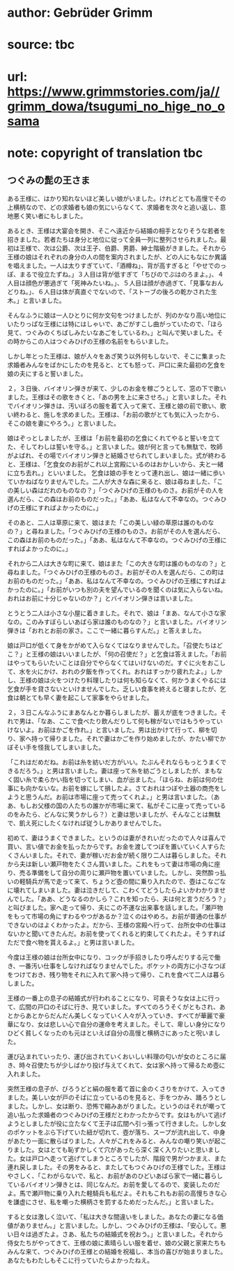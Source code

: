 # author: Gebrüder Grimm
# source: tbc
# url: https://www.grimmstories.com/ja//grimm_dowa/tsugumi_no_hige_no_osama
# note: copyright of translation tbc

## つぐみの髭の王さま 

ある王様に、はかり知れないほど美しい娘がいました。けれどとても高慢でその上横柄なので、どの求婚者も娘の気にいらなくて、求婚者を次々と追い返し、意地悪く笑い者にもしました。

あるとき、王様は大宴会を開き、そこへ遠近から結婚の相手となりそうな若者を招きました。若者たちは身分と地位に従って全員一列に整列させられました。最初は王様で、次は公爵、次は王子、伯爵、男爵、紳士階級がきました。それから王様の娘はそれぞれの身分の人の間を案内されましたが、どの人にもなにか異議を唱えました。一人は太りすぎていて、「酒樽ね」、背が高すぎると「やせでのっぽ、まるで役立たずね。」３人目は背が低すぎて「ちびのでぶはのろまよ。」、４人目は顔色が悪過ぎて「死神みたいね。」、５人目は顔が赤過ぎて、「見事なおんどりね。」、６人目は体が真直ぐでないので、「ストーブの後ろの乾かされた生木。」と言いました。

そんなふうに娘は一人ひとりに何か文句をつけましたが、列のかなり高い地位にいたりっぱな王様には特にはしゃいで、あごがすこし曲がっていたので、「ほら見て、つぐみのくちばしみたいなあごをしているわ。」と叫んで笑いました。その時からこの人はつぐみひげの王様の名前をもらいました。

しかし年とった王様は、娘が人々をあざ笑う以外何もしないで、そこに集まった求婚者みんなをばかにしたのを見ると、とても怒って、戸口に来た最初の乞食を娘の夫にすると誓いました。

２，３日後、バイオリン弾きが来て、少しのお金を稼ごうとして、窓の下で歌いました。王様はその歌をきくと、「あの男を上に来させろ。」と言いました。それでバイオリン弾きは、汚いぼろの服を着て入って来て、王様と娘の前で歌い、歌い終わると、施しを求めました。王様は、「お前の歌がとても気に入ったから、そこの娘を妻にやろう。」と言いました。

娘はぞっとしましたが、王様は「お前を最初の乞食にくれてやると誓いを立てた、そしてわしは誓いを守る。」と言いました。娘が何と言っても無駄で、牧師がよばれ、その場でバイオリン弾きと結婚させられてしまいました。式が終わると、王様は、「乞食女のお前がこれ以上宮殿にいるのはおかしいから、夫と一緒に立ち去れ。」といいました。
乞食は娘の手をとって連れ出し、娘は一緒に歩いていかねばなりませんでした。二人が大きな森に来ると、娘は尋ねました、「この美しい森はだれのものなの？」「つぐみひげの王様のものさ。お前がその人を選んだら、この森はお前のものだった。」「ああ、私はなんて不幸なの。つぐみひげの王様にすればよかったのに。」

そのあと、二人は草原に来て、娘はまた「この美しい緑の草原は誰のものなの？」と尋ねました。「つぐみひげの王様のものさ。お前がその人を選んだら、この森はお前のものだった。」「ああ、私はなんて不幸なの。つぐみひげの王様にすればよかったのに。」

それから二人は大きな町に来て、娘はまた「この大きな町は誰のものなの？」と尋ねました。「つぐみひげの王様のものさ。お前がその人を選んだら、この町はお前のものだった。」「ああ、私はなんて不幸なの。つぐみひげの王様にすればよかったのに。」「お前がいつも別の夫を望んでいるのを聞くのは気に入らないね。おれはお前に十分じゃないのか？」とバイオリン弾きは言いました。

とうとう二人は小さな小屋に着きました。それで、娘は「まあ、なんて小さな家なの。このみすぼらしいあばら家は誰のものなの？」と言いました。バイオリン弾きは「おれとお前の家さ。ここで一緒に暮らすんだ。」と答えました。

娘は戸口が低くて身をかがめて入らなくてはなりませんでした。「召使たちはどこ？」と王様の娘はいいましたが、「何の召使だ？」と乞食は答えました。「お前はやってもらいたいことは自分でやらなくてはいけないのだ。すぐに火をおこして、水を火にかけ、おれの夕飯を作ってくれ。おれはすっかり疲れたよ。」しかし、王様の娘は火をつけたり料理したりは何も知らなくて、何かうまくやるには乞食が手を貸さないといけませんでした。乏しい食事を終えると寝ましたが、乞食は朝とても早く妻を起こして家事をやらせました。

２，３日こんなふうにまあなんとか暮らしましたが、蓄えが底をつきました。それで男は、「なあ、ここで食べたり飲んだりして何も稼がないではもうやっていけないよ。お前はかごを作れ。」と言いました。男は出かけて行って、柳を切り、家へ持って帰りました。それで妻はかごを作り始めましたが、かたい柳でかぼそい手を怪我してしまいました。

「これはだめだね。お前は糸を紡いだ方がいい。たぶんそれならもっとうまくできるだろう。」と男は言いました。妻は座って糸を紡ごうとしましたが、まもなく固い糸で柔らかい指を切ってしまい、血が出ました。「ほらね、お前は何の仕事にも向かないな。お前を嫁にして損したよ。さておれはつぼや土器の商売をしようと思うんだ。お前は市場に座って売ってくれよ。」と男は言いました。（ああ、もしお父様の国の人たちの誰かが市場に来て、私がそこに座って売っているのをみたら、どんなに笑うかしら？）と妻は思いましたが、そんなことは無駄で、飢え死にしたくなければ従うしかありませんでした。

初めて、妻はうまくできました。というのは妻がきれいだったので人々は喜んで買い、言い値でお金を払ったからです。お金を渡してつぼを置いていく人すらたくさんいました。それで、妻が稼いだお金が続く限り二人は暮らしました。それから夫は新しい瀬戸物をたくさん買いました。これをもって妻は市場の角に座り、売る準備をして自分の周りに瀬戸物を置いていました。しかし、突然酔っ払いの軽騎兵が馬で走って来て、ちょうど壺の間に乗り入れたので、壺はこなごなに壊れてしまいました。妻は泣きだして、こわくてどうしたらよいかわかりませんでした。「ああ、どうなるのかしら？これを知ったら、夫は何と言うだろう？」と叫びました。家へ走って帰り、夫にこの不運な出来事を話しました。「瀬戸物をもって市場の角にすわるやつがあるか？泣くのはやめろ。お前が普通の仕事ができないのはよくわかったよ。だから、王様の宮殿へ行って、台所女中の仕事はないかと聞いてきたんだ。お前を使ってくれると約束してくれたよ。そうすればただで食べ物を貰えるよ。」と男は言いました。

今度は王様の娘は台所女中になり、コックが手招きしたり呼んだりする元で働き、一番汚い仕事をしなければなりませんでした。ポケットの両方に小さなつぼをつけておき、残り物をそれに入れて家へ持って帰り、これを食べて二人は暮らしました。

王様の一番上の息子の結婚式が行われることになり、可哀そうな女は上に行って、広間の戸口のそばに行き、見ていました。すべてのろうそくがともされ、あとからあとからだんだん美しくなっていく人々が入っていき、すべてが華麗で豪華になり、女は悲しい心で自分の運命を考えました。そして、卑しい身分になりひどく貧しくなったのも元はといえば自分の高慢と横柄さにあったと呪いました。

運び込まれていったり、運び出されていくおいしい料理の匂いが女のところに届き、時々召使たちが少しばかり投げ与えてくれて、女は家へ持って帰るため壺に入れました。

突然王様の息子が、びろうどと絹の服を着て首に金のくさりをかけて、入ってきました。美しい女が戸のそばに立っているのを見ると、手をつかみ、踊ろうとしました。しかし、女は断り、恐怖で縮みあがりました。というのはそれが嘲って追い払った求婚者のつぐみひげの王様だとわかったからです。女はもがいて逃げようとしましたが役に立たなくて王子は広間へ引っ張って行きました。しかし女のポケットをぶら下げていた紐が切れて、壺が落ち、スープが流れ出して、中身があたり一面に散らばりました。人々がこれをみると、みんなの嘲り笑いが起こりました。女はとても恥ずかしくて穴があったら深く深く入りたいと思いました。女は戸口へ走って逃げてしまうところでしたが、階段で男がつかまえ、また連れ戻しました。その男をみると、またしてもつぐみひげの王様でした。王様はやさしく、「こわがらないで、私と、お前があのひどいあばら家で一緒に暮らしているバイオリン弾きとは、同じなんだ。お前を愛してるので、変装したのだよ。馬で瀬戸物に乗り入れた軽騎兵も私だよ。それもこれもお前の高慢ちきな心を謙虚にさせ、私を嘲った横柄さを罰するためだったんだ。」と言いました。

すると女は激しく泣いて、「私は大きな間違いをしました。あなたの妻になる価値がありません。」と言いました。しかし、つぐみひげの王様は、「安心して。悪い日々は過ぎたよ。さあ、私たちの結婚式を祝おう。」と言いました。それから侍女たちがやってきて、王様の娘に素晴らしい服を着せ、娘の父親と家来たちもみんな来て、つぐみひげの王様との結婚を祝福し、本当の喜びが始まりました。あなたもわたしもそこに行っていたらよかったねえ。
